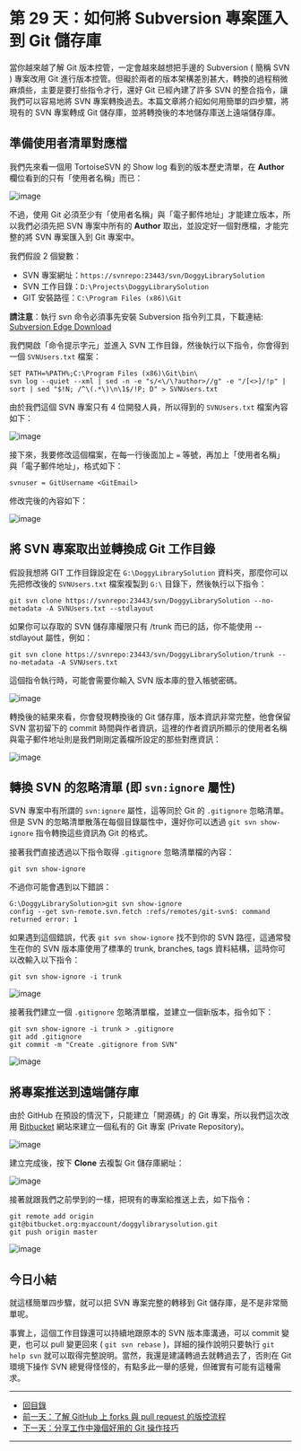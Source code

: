 第 29 天：如何將 Subversion 專案匯入到 Git 儲存庫
==================================================================

當你越來越了解 Git 版本控管，一定會越來越想把手邊的 Subversion ( 簡稱 SVN ) 專案改用 Git 進行版本控管。但礙於兩者的版本架構差別甚大，轉換的過程稍微麻煩些，主要是要打些指令才行，還好 Git 已經內建了許多 SVN 的整合指令，讓我們可以容易地將 SVN 專案轉換過去。本篇文章將介紹如何用簡單的四步驟，將現有的 SVN 專案轉成 Git 儲存庫，並將轉換後的本地儲存庫送上遠端儲存庫。

準備使用者清單對應檔
--------------------

我們先來看一個用 TortoiseSVN 的 Show log 看到的版本歷史清單，在 **Author** 欄位看到的只有「使用者名稱」而已：

![image](https://f.cloud.github.com/assets/88981/1428691/8fe0a5d2-40a6-11e3-8799-0504b1f6f8c8.png)

不過，使用 Git 必須至少有「使用者名稱」與「電子郵件地址」才能建立版本，所以我們必須先把 SVN 專案中所有的 **Author** 取出，並設定好一個對應檔，才能完整的將 SVN 專案匯入到 Git 專案中。

我們假設 2 個變數：

* SVN 專案網址：`https://svnrepo:23443/svn/DoggyLibrarySolution`
* SVN 工作目錄：`D:\Projects\DoggyLibrarySolution`
* GIT 安裝路徑：`C:\Program Files (x86)\Git` 

**請注意**：執行 svn 命令必須事先安裝 Subversion 指令列工具，下載連結: [Subversion Edge Download](http://www.collab.net/downloads/subversion)

我們開啟「命令提示字元」並進入 SVN 工作目錄，然後執行以下指令，你會得到一個 `SVNUsers.txt` 檔案：

	SET PATH=%PATH%;C:\Program Files (x86)\Git\bin\
	svn log --quiet --xml | sed -n -e "s/<\/\?author>//g" -e "/[<>]/!p" | sort | sed "$!N; /^\(.*\)\n\1$/!P; D" > SVNUsers.txt

由於我們這個 SVN 專案只有 4 位開發人員，所以得到的 `SVNUsers.txt` 檔案內容如下：

![image](https://f.cloud.github.com/assets/88981/1428746/9c64cb84-40a7-11e3-8052-102b213e1f58.png)

接下來，我要修改這個檔案，在每一行後面加上 `=` 等號，再加上「使用者名稱」與「電子郵件地址」，格式如下：

	svnuser = GitUsername <GitEmail>

修改完後的內容如下：

![image](https://f.cloud.github.com/assets/88981/1428779/2ef5b45e-40a8-11e3-9709-13403c05f627.png)


將 SVN 專案取出並轉換成 Git 工作目錄
-------------------------------------

假設我想將 GIT 工作目錄設定在 `G:\DoggyLibrarySolution` 資料夾，那麼你可以先把修改後的 `SVNUsers.txt` 檔案複製到 `G:\` 目錄下，然後執行以下指令：

	git svn clone https://svnrepo:23443/svn/DoggyLibrarySolution --no-metadata -A SVNUsers.txt --stdlayout

如果你可以存取的 SVN 儲存庫權限只有 /trunk 而已的話，你不能使用 --stdlayout 屬性，例如：

	git svn clone https://svnrepo:23443/svn/DoggyLibrarySolution/trunk --no-metadata -A SVNUsers.txt

這個指令執行時，可能會需要你輸入 SVN 版本庫的登入帳號密碼。

![image](https://f.cloud.github.com/assets/88981/1428842/08079cbc-40a9-11e3-860b-7c7e6c1e0f7b.png)

轉換後的結果來看，你會發現轉換後的 Git 儲存庫，版本資訊非常完整，他會保留 SVN 當初留下的 commit 時間與作者資訊，這裡的作者資訊所顯示的使用者名稱與電子郵件地址則是我們剛剛定義檔所設定的那些對應資訊：

![image](https://f.cloud.github.com/assets/88981/1428868/6718898c-40a9-11e3-978c-77817d2d71a0.png)


轉換 SVN 的忽略清單 (即 `svn:ignore` 屬性)
-------------------------------------------

SVN 專案中有所謂的 `svn:ignore` 屬性，這等同於 Git 的 `.gitignore` 忽略清單。但是 SVN 的忽略清單散落在每個目錄屬性中，還好你可以透過 `git svn show-ignore` 指令轉換這些資訊為 Git 的格式。

接著我們直接透過以下指令取得 `.gitignore` 忽略清單檔的內容：

	git svn show-ignore

不過你可能會遇到以下錯誤：

	G:\DoggyLibrarySolution>git svn show-ignore
	config --get svn-remote.svn.fetch :refs/remotes/git-svn$: command returned error: 1

如果遇到這個錯誤，代表 `git svn show-ignore` 找不到你的 SVN 路徑，這通常發生在你的 SVN 版本庫使用了標準的 trunk, branches, tags 資料結構，這時你可以改輸入以下指令：

	git svn show-ignore -i trunk

![image](https://f.cloud.github.com/assets/88981/1428946/b3cfd2ca-40aa-11e3-9c6b-0819b16f08d0.png)

接著我們建立一個 `.gitignore` 忽略清單檔，並建立一個新版本，指令如下：

	git svn show-ignore -i trunk > .gitignore
	git add .gitignore
	git commit -m "Create .gitignore from SVN"

![image](https://f.cloud.github.com/assets/88981/1428959/009efcb6-40ab-11e3-9b86-fdd8fbeb5df2.png)


將專案推送到遠端儲存庫
------------------------

由於 GitHub 在預設的情況下，只能建立「開源碼」的 Git 專案，所以我們這次改用 [Bitbucket](https://bitbucket.org/) 網站來建立一個私有的 Git 專案 (Private Repository)。

![image](https://f.cloud.github.com/assets/88981/1428986/8b90368c-40ab-11e3-8eea-552acfef65a3.png)

建立完成後，按下 **Clone** 去複製 Git 儲存庫網址：

![image](https://f.cloud.github.com/assets/88981/1429016/fcf98b2a-40ab-11e3-93a4-b976c1959916.png)

接著就跟我們之前學到的一樣，把現有的專案給推送上去，如下指令：

	git remote add origin git@bitbucket.org:myaccount/doggylibrarysolution.git
	git push origin master

![image](https://f.cloud.github.com/assets/88981/1429044/637d5700-40ac-11e3-86c8-b03607400cad.png)


今日小結
-------

就這樣簡單四步驟，就可以把 SVN 專案完整的轉移到 Git 儲存庫，是不是非常簡單呢。

事實上，這個工作目錄還可以持續地跟原本的 SVN 版本庫溝通，可以 commit 變更，也可以 pull 變更回來 ( `git svn rebase` )，詳細的操作說明只要執行 `git help svn` 就可以取得完整說明。當然，我還是建議轉過去就轉過去了，否則在 Git 環境下操作 SVN 總覺得怪怪的，有點多此一舉的感覺，但確實有可能有這種需求。




-------
* [回目錄](README.md)
* [前一天：了解 GitHub 上 forks 與 pull request 的版控流程](28.md)
* [下一天：分享工作中幾個好用的 Git 操作技巧](30.md)

-------



